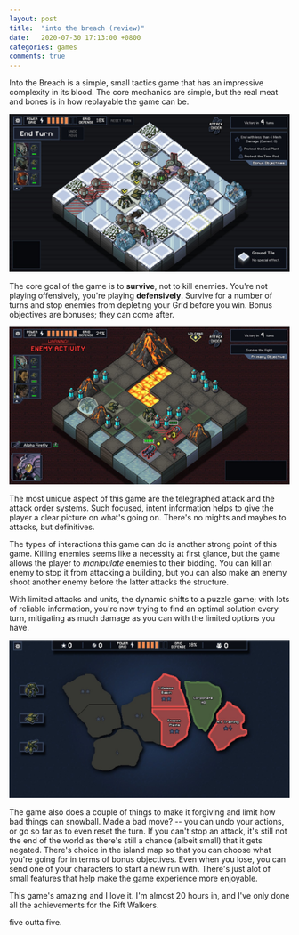 ```yaml
---
layout: post
title:  "into the breach (review)"
date:   2020-07-30 17:13:00 +0800
categories: games
comments: true
---
```


Into the Breach is a simple, small tactics game that has an impressive complexity in its blood. The core mechanics are simple, but the real meat and bones is in how replayable the game can be.<!--more-->

![itb1](\assets\images\games\20200730172635_1.jpg)

The core goal of the game is to **survive**, not to kill enemies. You're not playing offensively, you're playing **defensively**. Survive for a number of turns and stop enemies from depleting your Grid before you win. Bonus objectives are bonuses; they can come after.

![itb2](\assets\images\games\20200730183637_1.jpg)

The most unique aspect of this game are the telegraphed attack and the attack order systems. Such focused, intent information helps to give the player a clear picture on what's going on. There's no mights and maybes to attacks, but definitives. 

The types of interactions this game can do is another strong point of this game. Killing enemies seems like a necessity at first glance, but the game allows the player to *manipulate* enemies to their bidding. You can kill an enemy to stop it from attacking a building, but you can also make an enemy shoot another enemy before the latter attacks the structure.

With limited attacks and units, the dynamic shifts to a puzzle game; with lots of reliable information, you're now trying to find an optimal solution every turn, mitigating as much damage as you can with the limited options you have. 

![itb0](\assets\images\games\20200730171845_1.jpg)

The game also does a couple of things to make it forgiving and limit how bad things can snowball. Made a bad move? -- you can undo your actions, or go so far as to even reset the turn. If you can't stop an attack, it's still not the end of the world as there's still a chance (albeit small) that it gets negated. There's choice in the island map so that you can choose what you're going for in terms of bonus objectives. Even when you lose, you can send one of your characters to start a new run with. There's just alot of small features that help make the game experience more enjoyable.

This game's amazing and I love it. I'm almost 20 hours in, and I've only done all the achievements for the Rift Walkers.

five outta five.